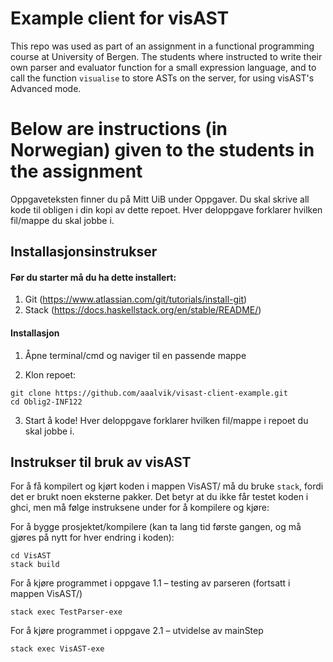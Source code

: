 # Example client for visAST
This repo was used as part of an assignment in a functional programming course at University of Bergen. The students where instructed to write their own parser and evaluator function for a small expression language, and to call the function `visualise` to store ASTs on the server, for using visAST's Advanced mode.

# Below are instructions (in Norwegian) given to the students in the assignment

Oppgaveteksten finner du på Mitt UiB under Oppgaver. 
Du skal skrive all kode til obligen i din kopi av dette repoet. Hver deloppgave forklarer hvilken fil/mappe du skal jobbe i. 

## Installasjonsinstrukser

#### Før du starter må du ha dette installert:
1. Git (https://www.atlassian.com/git/tutorials/install-git)
2. Stack (https://docs.haskellstack.org/en/stable/README/)

#### Installasjon

1. Åpne terminal/cmd og naviger til en passende mappe

2. Klon repoet:
```
git clone https://github.com/aaalvik/visast-client-example.git
cd Oblig2-INF122
```

3. Start å kode! Hver deloppgave forklarer hvilken fil/mappe i repoet du skal jobbe i. 


## Instrukser til bruk av visAST

For å få kompilert og kjørt koden i mappen VisAST/ må du bruke ```stack```, fordi det er brukt noen eksterne pakker. Det betyr at du ikke får testet koden i ghci, men må følge instruksene under for å kompilere og kjøre: 

For å bygge prosjektet/kompilere (kan ta lang tid første gangen, og må gjøres på nytt for hver endring i koden):
```
cd VisAST
stack build
```

For å kjøre programmet i oppgave 1.1 – testing av parseren (fortsatt i mappen VisAST/)
```
stack exec TestParser-exe
```

For å kjøre programmet i oppgave 2.1 – utvidelse av mainStep
```
stack exec VisAST-exe 
```

